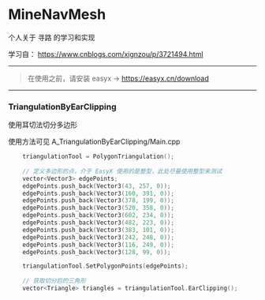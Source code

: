 # MineNavMesh
个人关于 寻路 的学习和实现

学习自： https://www.cnblogs.com/xignzou/p/3721494.html

---
> 在使用之前，请安装 easyx -> https://easyx.cn/download

---
### TriangulationByEarClipping
使用耳切法切分多边形

使用方法可见 A_TriangulationByEarClipping/Main.cpp


```c++
    triangulationTool = PolygonTriangulation();
    
    // 定义多边形的点，介于 EasyX 使用的是整型，此处尽量使用整型来测试
    vector<Vector3> edgePoints;
    edgePoints.push_back(Vector3(43, 257, 0));
    edgePoints.push_back(Vector3(160, 391, 0));
    edgePoints.push_back(Vector3(378, 199, 0));
    edgePoints.push_back(Vector3(520, 358, 0));
    edgePoints.push_back(Vector3(602, 234, 0));
    edgePoints.push_back(Vector3(482, 223, 0));
    edgePoints.push_back(Vector3(383, 101, 0));
    edgePoints.push_back(Vector3(242, 248, 0));
    edgePoints.push_back(Vector3(116, 249, 0));
    edgePoints.push_back(Vector3(128, 99, 0));

    triangulationTool.SetPolygonPoints(edgePoints);
    
    // 获取切分后的三角形
    vector<Triangle> triangles = triangulationTool.EarClipping();
```